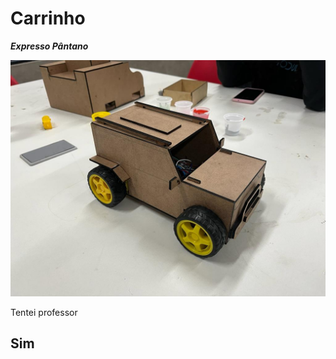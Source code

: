 # Carrinho
***Expresso Pântano***

![](https://github.com/ViPaGaLuMa/Carrinho/blob/main/IMG-20221122-WA0001.jpg)

Tentei professor

## **Sim**
